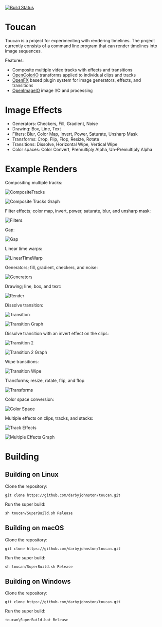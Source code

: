 [![Build Status](https://github.com/darbyjohnston/toucan/actions/workflows/ci-workflow.yml/badge.svg)](https://github.com/darbyjohnston/toucan/actions/workflows/ci-workflow.yml)

Toucan
======

Toucan is a project for experimenting with rendering timelines. The project
currently consists of a command line program that can render timelines into
image sequences.

Features:
* Composite multiple video tracks with effects and transitions
* [OpenColorIO](https://github.com/AcademySoftwareFoundation/OpenColorIO) transforms applied to individual clips and tracks
* [OpenFX](https://github.com/AcademySoftwareFoundation/openfx) based plugin system for image generators, effects, and transitions
* [OpenImageIO](https://github.com/AcademySoftwareFoundation/OpenImageIO) image I/O and processing

Image Effects
=============
* Generators: Checkers, Fill, Gradient, Noise
* Drawing: Box, Line, Text
* Filters: Blur, Color Map, Invert, Power, Saturate, Unsharp Mask
* Transforms: Crop, Flip, Flop, Resize, Rotate
* Transitions: Dissolve, Horizontal Wipe, Vertical Wipe
* Color spaces: Color Convert, Premultiply Alpha, Un-Premultiply Alpha

Example Renders
===============
Compositing multiple tracks:

![CompositeTracks](images/CompositeTracks.png)

![Composite Tracks Graph](images/CompositeTracksGraph.svg)

Filter effects; color map, invert, power, saturate, blur, and unsharp mask:

![Filters](images/Filter.png)

Gap:

![Gap](images/Gap.png)

Linear time warps:

![LinearTimeWarp](images/LinearTimeWarp.png)

Generators; fill, gradient, checkers, and noise:

![Generators](images/Generator.png)

Drawing; line, box, and text:

![Render](images/Draw.png)

Dissolve transition:

![Transition](images/Transition.png)

![Transition Graph](images/TransitionGraph.svg)

Dissolve transition with an invert effect on the clips:

![Transition 2](images/Transition2.png)

![Transition 2 Graph](images/Transition2Graph.svg)

Wipe transitions:

![Transition Wipe](images/TransitionWipe.png)

Transforms; resize, rotate, flip, and flop:

![Transforms](images/Transform.png)

Color space conversion:

![Color Space](images/ColorSpace.png)

Multiple effects on clips, tracks, and stacks:

![Track Effects](images/MultipleEffects.png)

![Multiple Effects Graph](images/MultipleEffectsGraph.svg)

Building
========

Building on Linux
-----------------
Clone the repository:
```
git clone https://github.com/darbyjohnston/toucan.git
```
Run the super build:
```
sh toucan/SuperBuild.sh Release
```

Building on macOS
-----------------
Clone the repository:
```
git clone https://github.com/darbyjohnston/toucan.git
```
Run the super build:
```
sh toucan/SuperBuild.sh Release
```

Building on Windows
-------------------
Clone the repository:
```
git clone https://github.com/darbyjohnston/toucan.git
```
Run the super build:
```
toucan\SuperBuild.bat Release
```
